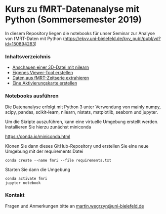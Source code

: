 # Kurs zu fMRT-Datenanalyse mit Python (Sommersemester 2019)

In diesem Repository liegen die notebooks für unser Seminar zur Analyse von fMRT-Daten mit Python (https://ekvv.uni-bielefeld.de/kvv_publ/publ/vd?id=150894283)

### Inhaltsverzeichnis

* [Anschauen einer 3D-Datei mit nilearn](./notebooks/01-anatomisches-bild-anschauen.ipynb)
* [Eigenes Viewer-Tool erstellen](./notebooks/02-interaktive_visualisierung.ipynb)
* [Daten aus fMRT-Zeitserie extrahieren](./notebooks/03-fmrt-zeitverlaufe.ipynb)
* [Eine Aktivierungskarte erstellen](./notebooks/04-unser-erstes-hirnbild.ipynb)

### Notebooks ausführen

Die Datenanalyse erfolgt mit Python 3 unter Verwendung von mainly numpy, scipy, pandas, scikit-learn, nilearn, nistats, matplotlib, seaborn und jupyter.

Um die Skripte auszuführen, kann eine virtuelle Umgebung erstellt werden. Installieren Sie hierzu zunächst miniconda  
  
https://conda.io/miniconda.html  

Klonen Sie dann dieses GitHub-Repository und erstellen Sie eine neue Umgebung mit der requirements Datei

```shell
conda create --name fmri --file requirements.txt
```


Starten Sie dann die Umgebung

```shell
conda activate fmri
jupyter notebook
```

### Kontakt

Fragen und Anmerkungen bitte an [martin.wegrzyn@uni-bielefeld.de](mailto:martin.wegrzyn@uni-bielefeld.de)


